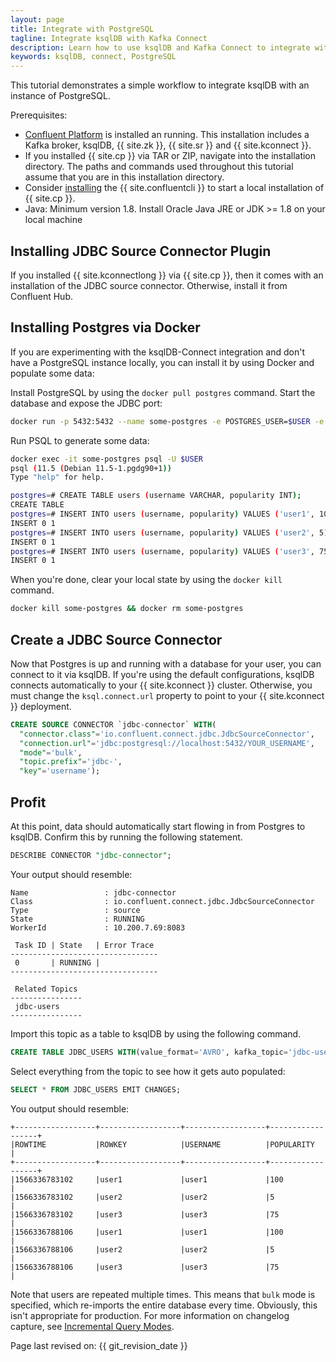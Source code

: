 ```yaml
---
layout: page
title: Integrate with PostgreSQL
tagline: Integrate ksqlDB with Kafka Connect
description: Learn how to use ksqlDB and Kafka Connect to integrate with PostgreSQL
keywords: ksqlDB, connect, PostgreSQL
---
```


This tutorial demonstrates a simple workflow to integrate ksqlDB with an
instance of PostgreSQL.

Prerequisites:

-   [Confluent
    Platform](https://docs.confluent.io/current/installation/installing_cp/index.html)
    is installed an running. This installation includes a Kafka broker,
    ksqlDB, {{ site.zk }}, {{ site.sr }} and {{ site.kconnect }}.
-   If you installed {{ site.cp }} via TAR or ZIP, navigate into the
    installation directory. The paths and commands used throughout this
    tutorial assume that you are in this installation directory.
-   Consider
    [installing](https://docs.confluent.io/current/cli/installing.html)
    the {{ site.confluentcli }} to start a local installation of {{
    site.cp }}.
-   Java: Minimum version 1.8. Install Oracle Java JRE or JDK >= 1.8 on
    your local machine

Installing JDBC Source Connector Plugin
---------------------------------------

If you installed {{ site.kconnectlong }} via {{ site.cp }}, then it
comes with an installation of the JDBC source connector. Otherwise,
install it from Confluent Hub.

Installing Postgres via Docker
------------------------------

If you are experimenting with the ksqlDB-Connect integration and don't
have a PostgreSQL instance locally, you can install it by using Docker and
populate some data:

Install PostgreSQL by using the `docker pull postgres` command.
Start the database and expose the JDBC port:

```bash
docker run -p 5432:5432 --name some-postgres -e POSTGRES_USER=$USER -e POSTGRES_DB=$USER -d postgres
```

Run PSQL to generate some data:

```bash
docker exec -it some-postgres psql -U $USER
psql (11.5 (Debian 11.5-1.pgdg90+1))
Type "help" for help.

postgres=# CREATE TABLE users (username VARCHAR, popularity INT);
CREATE TABLE
postgres=# INSERT INTO users (username, popularity) VALUES ('user1', 100);
INSERT 0 1
postgres=# INSERT INTO users (username, popularity) VALUES ('user2', 5);
INSERT 0 1
postgres=# INSERT INTO users (username, popularity) VALUES ('user3', 75);
INSERT 0 1
```

When you're done, clear your local state by using the
`docker kill` command.

```bash
docker kill some-postgres && docker rm some-postgres
```

Create a JDBC Source Connector
------------------------------

Now that Postgres is up and running with a database for your user, you
can connect to it via ksqlDB. If you're using the default configurations,
ksqlDB connects automatically to your {{ site.kconnect }} cluster.
Otherwise, you must change the `ksql.connect.url` property to point to
your {{ site.kconnect }} deployment.

```sql
CREATE SOURCE CONNECTOR `jdbc-connector` WITH(
  "connector.class"='io.confluent.connect.jdbc.JdbcSourceConnector',
  "connection.url"='jdbc:postgresql://localhost:5432/YOUR_USERNAME',
  "mode"='bulk',
  "topic.prefix"='jdbc-',
  "key"='username');
```

Profit
------

At this point, data should automatically start flowing in from Postgres
to ksqlDB. Confirm this by running the following statement.

```sql
DESCRIBE CONNECTOR "jdbc-connector";
```

Your output should resemble:

```
Name                 : jdbc-connector
Class                : io.confluent.connect.jdbc.JdbcSourceConnector
Type                 : source
State                : RUNNING
WorkerId             : 10.200.7.69:8083

 Task ID | State   | Error Trace
---------------------------------
 0       | RUNNING |
---------------------------------

 Related Topics
----------------
 jdbc-users
----------------
```

Import this topic as a table to ksqlDB by using the following command.

```sql
CREATE TABLE JDBC_USERS WITH(value_format='AVRO', kafka_topic='jdbc-users');
```

Select everything from the topic to see how it gets auto populated:

```sql
SELECT * FROM JDBC_USERS EMIT CHANGES;
```

You output should resemble:

```
+------------------+------------------+------------------+------------------+
|ROWTIME           |ROWKEY            |USERNAME          |POPULARITY        |
+------------------+------------------+------------------+------------------+
|1566336783102     |user1             |user1             |100               |
|1566336783102     |user2             |user2             |5                 |
|1566336783102     |user3             |user3             |75                |
|1566336788106     |user1             |user1             |100               |
|1566336788106     |user2             |user2             |5                 |
|1566336788106     |user3             |user3             |75                |
```

Note that users are repeated multiple times. This means that `bulk` mode is
specified, which re-imports the entire database every time. Obviously, this
isn't appropriate for production. For more information on changelog capture,
see
[Incremental Query Modes](https://docs.confluent.io/current/connect/kafka-connect-jdbc/source-connector/index.html#incremental-query-modes).

Page last revised on: {{ git_revision_date }}
